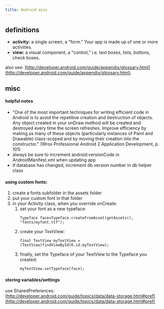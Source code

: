 ```yaml
---
title: Android misc
---
```


## definitions

- **activity:** a single screen, a "form." Your app is made up of one or more activities.
- **view:** a visual component, a "control," i.e. text boxes, lists, buttons, check boxes.

also see: [http://developer.android.com/guide/appendix/glossary.html](http://developer.android.com/guide/appendix/glossary.html)

## misc

#### helpful notes

- "One of the most important techniques for writing efficient code in Android is to avoid the repetitive creation and destruction of objects. Any object created in your onDraw method will be created and destroyed every time the screen refreshes. Improve efficiency by making as many of these objects (particularly instances of Paint and Drawable) class-scoped and by moving their creation into the constructor." (Wrox Professional Android 2 Application Development, p. 101)
- always be sure to increment android:versionCode in AndroidManifest.xml when updating app
- if database has changed, increment db version number in db helper class

#### using custom fonts:

1. create a fonts subfolder in the assets folder
1. put your custom font in that folder
1. in your Activity class, when you override onCreate:
   1. set your font as a new typeface:
      ```
      Typeface face=Typeface.createFromAsset(getAssets(), "fonts/myfont.ttf");
      ```
   1. create your TextView:
      ```
      final TextView myTextView = (TextView)findViewById(R.id.myTextView);
      ```
   1. finally, set the Typeface of your TextView to the Typeface you created:
      ```
      myTextView.setTypeface(face);
      ```

#### storing variables/settings

use SharedPreferences:
[http://developer.android.com/guide/topics/data/data-storage.html#pref](http://developer.android.com/guide/topics/data/data-storage.html#pref)
